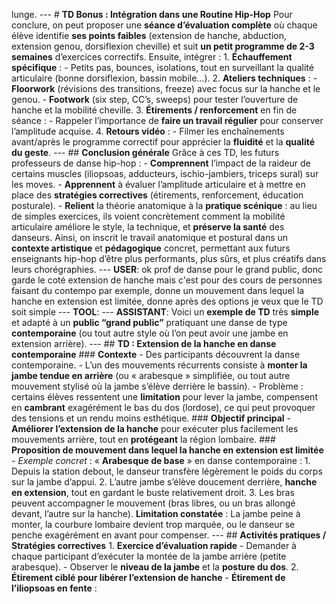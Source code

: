 lunge. --- # **TD Bonus : Intégration dans une Routine Hip-Hop** Pour conclure, on peut proposer une **séance d’évaluation complète** où chaque élève identifie **ses points faibles** (extension de hanche, abduction, extension genou, dorsiflexion cheville) et suit **un petit programme de 2-3 semaines** d’exercices correctifs. Ensuite, intégrer : 1. **Échauffement spécifique** : - Petits pas, bounces, isolations, tout en surveillant la qualité articulaire (bonne dorsiflexion, bassin mobile...). 2. **Ateliers techniques** : - **Floorwork** (révisions des transitions, freeze) avec focus sur la hanche et le genou. - **Footwork** (six step, CC’s, sweeps) pour tester l’ouverture de hanche et la mobilité cheville. 3. **Étirements / renforcement** en fin de séance : - Rappeler l’importance de **faire un travail régulier** pour conserver l’amplitude acquise. 4. **Retours vidéo** : - Filmer les enchaînements avant/après le programme correctif pour apprécier la **fluidité** et la **qualité du geste**. --- ## **Conclusion générale** Grâce à ces TD, les futurs professeurs de danse hip-hop : - **Comprennent** l’impact de la raideur de certains muscles (iliopsoas, adducteurs, ischio-jambiers, triceps sural) sur les moves. - **Apprennent** à évaluer l’amplitude articulaire et à mettre en place des **stratégies correctives** (étirements, renforcement, éducation posturale). - **Relient** la théorie anatomique à la **pratique scénique** : au lieu de simples exercices, ils voient concrètement comment la mobilité articulaire améliore le style, la technique, et **préserve la santé** des danseurs. Ainsi, on inscrit le travail anatomique et postural dans un **contexte artistique** et **pédagogique** concret, permettant aux futurs enseignants hip-hop d’être plus performants, plus sûrs, et plus créatifs dans leurs chorégraphies. --- **USER**: ok prof de danse pour le grand public, donc garde le coté extension de hanche mais c'est pour des cours de personnes faisant du contempo par exemple, donne un mouvement dans lequel la hanche en extension est limitée, donne après des options je veux que le TD soit simple --- **TOOL**: --- **ASSISTANT**: Voici un **exemple de TD** très **simple** et adapté à un **public “grand public”** pratiquant une danse de type **contemporaine** (ou tout autre style où l’on peut avoir une jambe en extension arrière). --- ## **TD : Extension de la hanche en danse contemporaine** ### **Contexte** - Des participants découvrent la danse contemporaine. - L’un des mouvements récurrents consiste à **monter la jambe tendue en arrière** (ou « arabesque » simplifiée, ou tout autre mouvement stylisé où la jambe s’élève derrière le bassin). - Problème : certains élèves ressentent une **limitation** pour lever la jambe, compensent en **cambrant** exagérément le bas du dos (lordose), ce qui peut provoquer des tensions et un rendu moins esthétique. ### **Objectif principal** - **Améliorer l’extension de la hanche** pour exécuter plus facilement les mouvements arrière, tout en **protégeant** la région lombaire. ### **Proposition de mouvement dans lequel la hanche en extension est limitée** - *Exemple concret* : « **Arabesque de base** » en danse contemporaine : 1. Depuis la station debout, le danseur transfère légèrement le poids du corps sur la jambe d’appui. 2. L’autre jambe s’élève doucement derrière, **hanche en extension**, tout en gardant le buste relativement droit. 3. Les bras peuvent accompagner le mouvement (bras libres, ou un bras allongé devant, l’autre sur la hanche). **Limitation constatée** : La jambe peine à monter, la courbure lombaire devient trop marquée, ou le danseur se penche exagérément en avant pour compenser. --- ## **Activités pratiques / Stratégies correctives** 1. **Exercice d’évaluation rapide** - Demander à chaque participant d’exécuter la montée de la jambe arrière (petite arabesque). - Observer le **niveau de la jambe** et la **posture du dos**. 2. **Étirement ciblé pour libérer l’extension de hanche** - **Étirement de l’iliopsoas en fente** :